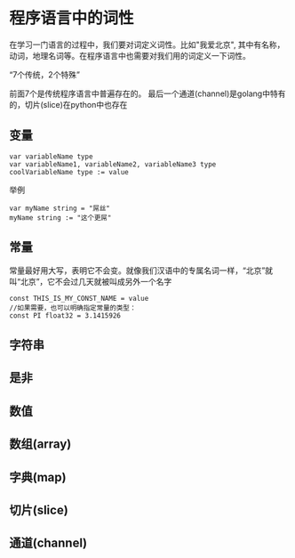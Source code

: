 # 程序语言中的词性

在学习一门语言的过程中，我们要对词定义词性。比如"我爱北京", 其中有名称，动词，地理名词等。在程序语言中也需要对我们用的词定义一下词性。


“7个传统，2个特殊”

前面7个是传统程序语言中普遍存在的。 最后一个通道(channel)是golang中特有的，切片(slice)在python中也存在


## 变量

    var variableName type
    var variableName1, variableName2, variableName3 type
    coolVariableName type := value

举例

    var myName string = "屌丝" 
    myName string := "这个更屌"

## 常量

常量最好用大写，表明它不会变。就像我们汉语中的专属名词一样，“北京”就叫“北京”，它不会过几天就被叫成另外一个名字

    const THIS_IS_MY_CONST_NAME = value
    //如果需要，也可以明确指定常量的类型：
    const PI float32 = 3.1415926


## 字符串

## 是非

## 数值

## 数组(array)

## 字典(map)

## 切片(slice)

## 通道(channel)
